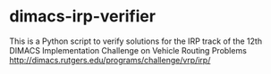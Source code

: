 # dimacs-irp-verifier

This is a Python script to verify solutions for the IRP track
of the 12th DIMACS Implementation Challenge on Vehicle Routing Problems
http://dimacs.rutgers.edu/programs/challenge/vrp/irp/
